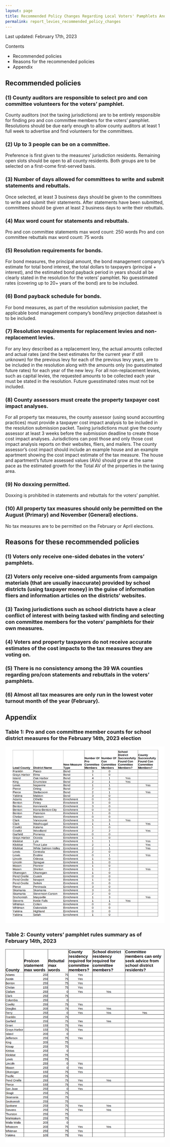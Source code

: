 ```yaml
---
layout: page
title: Recommended Policy Changes Regarding Local Voters' Pamphlets And Property Tax Impact Analyses For Local Property Tax Measures
permalink: report_levies_recommended_policy_changes
---
```


Last updated: February 17th, 2023

Contents
- Recommended policies
- Reasons for the recommended policies
- Appendix


## Recommended policies

### (1) County auditors are responsible to select pro and con committee volunteers for the voters’ pamphlet.
County auditors (not the taxing jurisdictions) are to be entirely responsible for finding pro and con committee members for the voters’ 
pamphlet. Resolutions should be due early enough to allow county auditors at least 1 full week to advertise and find volunteers for the 
committees. 

### (2) Up to 3 people can be on a committee.
Preference is first given to the measures’ jurisdiction residents. Remaining open slots should be open to all county residents. Both 
groups are to be selected on a first-come first-served basis.

### (3) Number of days allowed for committees to write and submit statements and rebuttals.
Once selected, at least 3 business days should be given to the committees to write and submit their statements. After statements have 
been submitted, committees should be given at least 2 business days to write their rebuttals.

### (4) Max word count for statements and rebuttals.
Pro and con committee statements max word count: 250 words
Pro and con committee rebuttals max word count: 75 words

### (5) Resolution requirements for bonds.
For bond measures, the principal amount, the bond management company’s estimate for total bond interest, the total dollars to taxpayers 
(principal + interest), and the estimated bond payback period in years should all be clearly stated in the resolution for the voters’ 
pamphlet. No guesstimated rates (covering up to 20+ years of the bond) are to be included.

### (6) Bond payback schedule for bonds.
For bond measures, as part of the resolution submission packet, the applicable bond management company’s bond/levy projection datasheet 
is to be included.

### (7) Resolution requirements for replacement levies and non-replacement levies.
For any levy described as a replacement levy, the actual amounts collected and actual rates (and the best estimates for the current year 
if still unknown) for the previous levy for each of the previous levy years, are to be included in the resolution along with the amounts 
only (no guesstimated future rates) for each year of the new levy. For all non-replacement levies, such as capital levies, the requested 
amounts to be collected each year must be stated in the resolution. Future guesstimated rates must not be included.

### (8) County assessors must create the property taxpayer cost impact analyses.
For all property tax measures, the county assessor (using sound accounting practices) must provide a taxpayer cost impact analysis to be 
included in the resolution submission packet. Taxing jurisdictions must give the county assessor at least 3 weeks before the submission 
deadline to create those cost impact analyses. Jurisdictions can post those and only those cost impact analysis reports on their websites, fliers, 
and mailers. The county assessor’s cost impact should include an example house and an example apartment showing the cost impact estimate of the 
tax measure. The house and apartment’s future assessed values (AVs) should grow at the same pace as the estimated growth for the Total AV of the 
properties in the taxing area.

### (9) No doxxing permitted.
Doxxing is prohibited in statements and rebuttals for the voters’ pamphlet. 

### (10) All property tax measures should only be permitted on the August (Primary) and November (General) elections.
No tax measures are to be permitted on the February or April elections.


## Reasons for these recommended policies

### (1) Voters only receive one-sided debates in the voters’ pamphlets.

### (2) Voters only receive one-sided arguments from campaign materials (that are usually inaccurate) provided by school districts (using taxpayer money) in the guise of information fliers and information articles on the districts’ websites.

### (3) Taxing jurisdictions such as school districts have a clear conflict of interest with being tasked with finding and selecting con committee members for the voters’ pamphlets for their own measures.

### (4) Voters and property taxpayers do not receive accurate estimates of the cost impacts to the tax measures they are voting on.

### (5) There is no consistency among the 39 WA counties regarding pro/con statements and rebuttals in the voters’ pamphlets.

### (6) Almost all tax measures are only run in the lowest voter turnout month of the year (February).


## Appendix
### Table 1: Pro and con committee member counts for school district measures for the February 14th, 2023 election

![Pro con committee counts](pagesManual/LeviesReport/20230214/ProConCommitteeCounts.png "Pro con committee counts")

### Table 2: County voters’ pamphlet rules summary as of February 14th, 2023

![County summary table](pagesManual/LeviesReport/20230214/VotersPamphletRules.png "County summary table")

